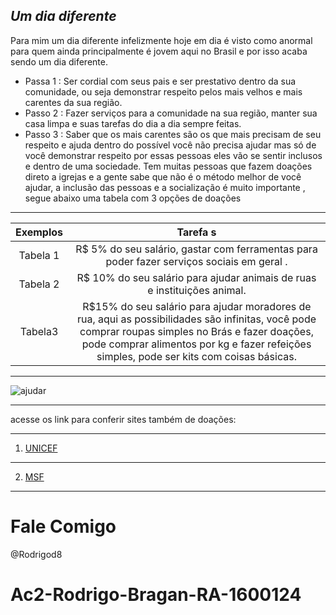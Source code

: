 **_Um dia diferente_**
---
Para mim um dia diferente infelizmente hoje em dia é visto como anormal para quem ainda
principalmente é jovem aqui no Brasil e por isso acaba sendo um dia diferente.
* Passa  1 : Ser cordial com seus pais e ser prestativo dentro da sua comunidade, ou seja 
demonstrar respeito pelos mais velhos e mais carentes da sua região.
* Passo 2  : Fazer serviços para a comunidade na sua região, manter sua casa limpa e suas 
tarefas  do dia a dia sempre feitas. 
* Passo 3 : Saber que os mais carentes são os que mais precisam de seu respeito e ajuda 
dentro do possível  você não precisa ajudar mas só de você demonstrar respeito por essas 
pessoas eles vão se sentir inclusos e dentro de uma sociedade.
Tem muitas pessoas que fazem doações direto a igrejas e a gente sabe que não é o método 
melhor de você ajudar, a inclusão das pessoas e a socialização é muito importante , segue 
abaixo uma tabela com 3 opções de doações 
---
 Exemplos  | Tarefa s
:-----------------:|:-------------------:
Tabela  1 |  R$ 5% do seu salário, gastar com ferramentas para poder fazer serviços sociais em geral .
Tabela 2 | R$ 10% do seu salário para ajudar animais de ruas e instituições animal.
Tabela3 | R$15% do seu salário para ajudar moradores de rua, aqui as possibilidades são infinitas, você pode comprar roupas simples no Brás e fazer doações, pode comprar alimentos por kg e fazer refeições simples, pode ser kits com coisas básicas.
---


![ajudar](http://www.oswaldocruz.com/site/images/artigos/amor_ao_proximo_saude.jpg)

---

acesse os link para conferir sites também de doações:

---

1. [UNICEF](https://secure.unicef.org.br/Default.aspx?origem=drtggl&gclid=Cj0KCQjwnqH7BRDdARIsACTSAdvlwuhX4xgVyEXiLAX6T0wdp0Xw67KL6Izg3j1FWauSP9090nk5jG4aAkuQEALw_wcB)

---

2. [MSF](https://www.msf.org.br/doador-sem-fronteiras?utm_source=adwords_msf&utm_medium=&utm_campaign=doacoes_captacao&utm_content=_institucional_general_39923&gclid=Cj0KCQjwnqH7BRDdARIsACTSAdsx0AW_padSpyCjFXyPxqoVnTuS7vwIPNo5o0IXle7bS-EwhVw2lVkaAp79EALw_wcB)

---

# Fale Comigo
@Rodrigod8
# Ac2-Rodrigo-Bragan-RA-1600124
